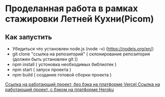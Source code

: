 # Проделанная работа в рамках стажировки Летней Кухни(Picom)

## Как запустить
  - Убедиться что установлен node.js (node -v) (https://nodejs.org/en/)
  - git clone "ссылка на репозиторий" ( склонирование репозитория (должен быть установлен git ))
  - npm install ( устоновка необходимых библиотек )
  - npm start ( запуск проекта )
  - npm build ( создание готовой сборки проекта )


  [Ссылка на работающий проект, без бэка на платформе Vercel ](https://2021-theta.vercel.app/)
  [Ссылка на работающий проект, с бэком на платформе Heroku](https://five-r-ecoline.herokuapp.com/)